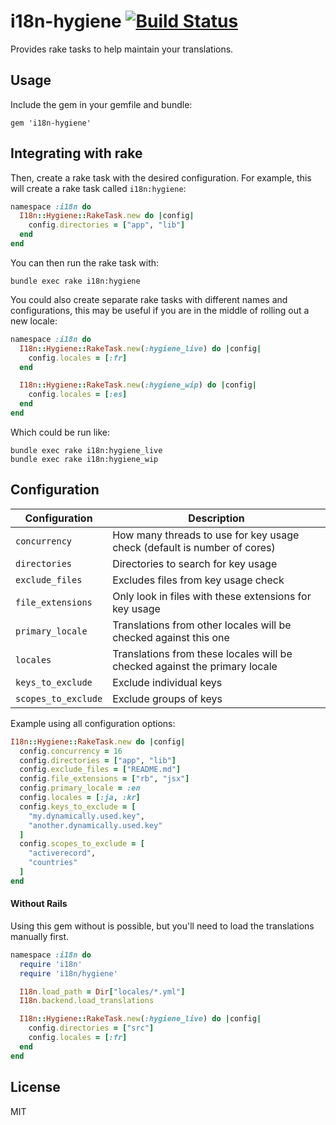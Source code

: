 # i18n-hygiene [![Build Status](https://travis-ci.org/conversation/i18n-hygiene.svg?branch=master)](https://travis-ci.org/conversation/i18n-hygiene)

Provides rake tasks to help maintain your translations.

## Usage

Include the gem in your gemfile and bundle:

`gem 'i18n-hygiene'`

## Integrating with rake

Then, create a rake task with the desired configuration. For example, this will create a rake task called `i18n:hygiene`:

```ruby
namespace :i18n do
  I18n::Hygiene::RakeTask.new do |config|
    config.directories = ["app", "lib"]
  end
end

```

You can then run the rake task with:
```
bundle exec rake i18n:hygiene
```

You could also create separate rake tasks with different names and configurations, this may be useful if you are in the middle of rolling out a new locale:
```ruby
namespace :i18n do
  I18n::Hygiene::RakeTask.new(:hygiene_live) do |config|
    config.locales = [:fr]
  end

  I18n::Hygiene::RakeTask.new(:hygiene_wip) do |config|
    config.locales = [:es]
  end
end
```

Which could be run like:

```
bundle exec rake i18n:hygiene_live
bundle exec rake i18n:hygiene_wip
```

## Configuration

| Configuration | Description |
|---|---|
| `concurrency` | How many threads to use for key usage check (default is number of cores) |
| `directories` | Directories to search for key usage |
| `exclude_files` | Excludes files from key usage check |
| `file_extensions` | Only look in files with these extensions for key usage |
| `primary_locale` | Translations from other locales will be checked against this one |
| `locales` | Translations from these locales will be checked against the primary locale |
| `keys_to_exclude` | Exclude individual keys  |
| `scopes_to_exclude` | Exclude groups of keys |

Example using all configuration options:

```ruby
I18n::Hygiene::RakeTask.new do |config|
  config.concurrency = 16
  config.directories = ["app", "lib"]
  config.exclude_files = ["README.md"]
  config.file_extensions = ["rb", "jsx"]
  config.primary_locale = :en
  config.locales = [:ja, :kr]
  config.keys_to_exclude = [
    "my.dynamically.used.key",
    "another.dynamically.used.key"
  ]
  config.scopes_to_exclude = [
    "activerecord",
    "countries"
  ]
end

```

#### Without Rails

Using this gem without is possible, but you'll need to load the translations manually first.

```ruby
namespace :i18n do
  require 'i18n'
  require 'i18n/hygiene'

  I18n.load_path = Dir["locales/*.yml"]
  I18n.backend.load_translations

  I18n::Hygiene::RakeTask.new(:hygiene_live) do |config|
    config.directories = ["src"]
    config.locales = [:fr]
  end
end
```

## License

MIT
